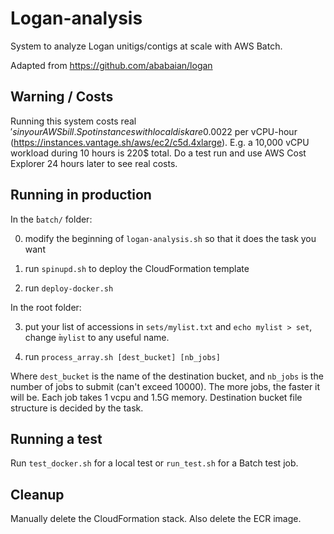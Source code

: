 # Logan-analysis

System to analyze Logan unitigs/contigs at scale with AWS Batch.

Adapted from https://github.com/ababaian/logan

## Warning / Costs

Running this system costs real $'s in your AWS bill. Spot instances with local disk are 0.0022$ per vCPU-hour (https://instances.vantage.sh/aws/ec2/c5d.4xlarge). E.g. a 10,000 vCPU workload during 10 hours is 220$ total. Do a test run and use AWS Cost Explorer 24 hours later to see real costs.

## Running in production

In the ̀`batch/` folder:

0) modify the beginning of `logan-analysis.sh` so that it does the task you want

1) run `spinupd.sh` to deploy the CloudFormation template

2) run `deploy-docker.sh`

In the root folder:

3) put your list of accessions in `sets/mylist.txt` and `echo mylist > set`, change ̀`mylist` to any useful name.

4) run `process_array.sh [dest_bucket] [nb_jobs]`

Where `dest_bucket` is the name of the destination bucket, and `nb_jobs` is the number of jobs to submit (can't exceed 10000). The more jobs, the faster it will be. Each job takes 1 vcpu and 1.5G memory. Destination bucket file structure is decided by the task.

## Running a test

Run `test_docker.sh` for a local test or `run_test.sh` for a Batch test job.

## Cleanup

Manually delete the CloudFormation stack. Also delete the ECR image. 

